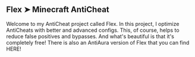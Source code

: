 ## Flex ➤ Minecraft AntiCheat

Welcome to my AntiCheat project called Flex. In this project, I optimize AntiCheats with better and advanced configs.
This, of course, helps to reduce false positives and bypasses. And what's beautiful is that it's completely free!
There is also an AntiAura version of Flex that you can find HERE!
